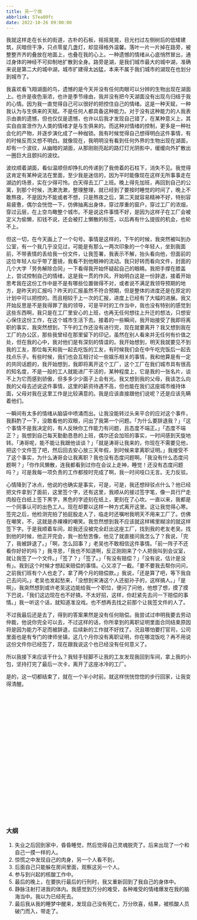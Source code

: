 ```yaml
---
title: 另一个我
abbrlink: 57ea00fc
date: 2022-10-26 09:00:00
---
```


我就这样走在长长的街道，古朴的石板，摇摇晃晃，目光扫过左侧树后的低矮建筑，灰暗但干净，只点零星几盏灯，却显得格外温馨。落叶一片一片掉在路旁，被整整齐齐的叠放在地面上，也叠在我的心上。一种遗憾的情绪从心底悄然冒出，通过身体的神经不可抑制地扩散到全身。路旁是湖，是我们城市最大的城中湖，准确来说是第二大的城中湖，城市扩建得太凶猛，本来不属于我们城市的湖现在也划分到城市了。

我喜欢看飞翔湖面的鸟，遗憾的是今天并没有任何肉眼可以分辨的生物出现在湖面上。也许是夜色渐浓，也许是季节缘由，我并没有把今天湖面没有出现鸟归结于我的心情。因为我一直觉得自己可以很好的把控住自己的情绪。这是一种天赋，一种我认为与生俱来的天赋。不是任何人都具备这种能力。对于没有这种能力的人我表示由衷的遗憾，但也仅仅是遗憾，也许以后我才发现自己错了，在某种意义上，其实自由宣泄作为人类的情绪才是与生俱来的。而这种对情绪的控制，更多是一种社会化的产物，并逐步演化成了一种枷锁。我有时候觉得自己想得明白这件事情，有的时候反而又想不明白。就像现在，我明明没有看到任何外界的生物出现在湖面，却有一个波纹，从幽暗的湖面，从那刚刚亮起的路灯灯光阴影中，缓缓向外扩散出一圈巨大且颤抖的波纹。

波纹顺着湖面，看似温顺但却挣扎的传递到了我倚着的石柱下，消失不见。我觉得这肯定有某种说法在里面，至少我是迷信的，因为平时能像现在这样无所事事走在湖边的场景，实在少得可怜。白天得去工厂上班。晚上得先加班，再回到自己的公寓，到那个时候，洗漱洗漱，整理整理，就已经到了要按时睡觉的时间了，晚上不敢熬夜，不是因为不能或者不想，只是熬夜之后，第二天就容易精神不好，特别容易疲惫，偶尔会恍惚一下，仿佛抽离出身体，穿过厚重的窗户，穿过工厂的浓烟，穿过云层，在上空鸟瞰整个城市。不是说这件事情不好，是因为这样子在工厂会被定义为偷懒，扣钱不说，还会被打上懒散的标签，以后再有什么提拔的机会，也轮不上。

但这一切，在今天画上了一个句号。事情是这样的，下午的时候，我突然被叫到办公室，有一个我几乎没见过，可能是有那么一两次印象的一个年轻人，坐到我面前，不带表情的丢给我一份文件，让我签署，我表示不解，抬头看向他，但面前的这位年轻人似乎带了墨镜，我看不到他眼神的流动。我只好转而看向文件，封面的几个大字「劳务解除合同」一下看得我开始怀疑起自己的眼睛。我把手撑在膝盖上，尝试控制自己的情绪，这是我一贯的作风，开始明白这是一份辞退，接着开始思考我在这份工作中是不是有哪些位置做得不对，或者说不满足我领导预期的地方，是昨天的汇报吗？昨天的汇报虽然不符合预期，但是整体的进度还是在原定的计划中可以把控的。而且相较于上一次的汇报，进度上已经有了大幅的进展。我又开始反思是不是我得罪了我的领导，可是平时的工作当中，我也没有特别的感觉到这些东西啊，我只是在工厂里安心的上班，也再无任何想往上升迁的想法，只想安心保住这份工作，在这个城市生活下去。接着的一些瞬间，我开始接受了我即将离职的事实，我突然想到，下午的工作还没有进行完，现在就要离开？我又想到我在工厂的办公区，那些我曾经在那里留下的印记，虽然在别人看来并无任何有价值之处，但在我的心中，我对他们是有深刻的情谊的。我开始想到，明天我就要见不到我的工友，那位每天和我一起去吃饭的工友，有时候我们会在中午吃完饭后一起去找点乐子。有些时候，我们也会互相讨论一些娱乐相关的事情，我和他算是有一定的共同话题的，我开始想到，我即将离开这个工厂，这个工厂在我们城市具有很高的知名度，不是一般的工人就能进厂干活的，某种程度上，它是我的一张名片，谈不上为它而感到骄傲，但多多少少面子上会有光。我又想到我的父母，我该怎么向我的父母去述说这件事情，这里的薪资待遇不高，但也能在我们这座城市维持体面，父母对我在这里工作是比较满意的。我是应该直接跟他们说呢？还是应该先瞒着他们。

一瞬间有太多的情绪从脑袋中喷涌而出。让我没能转过头来平合的应对这个事件，我斟酌了一下，没敢看他的双眼，问出了我第一个问题。「为什么要辞退我？」「这个事情不是我决定的，有人反映你工作能力有问题，且态度不端正。」「态度不端正？」我想到自己每天勤勤恳恳的上班，偶尔还会加班的事实，一时间感到天旋地转。「涛哥呢，能不能让我跟他谈谈？」「就是涛哥让我来的，你现在不需要见他，把这个文件签了吧，然后回去安心放三天年假，到时候来拿离职证明。」我接受不了这个事实，为什么涛哥会让我离职？我也没有态度问题啊。「我没有什么态度问题啊？」「你作风懒散，连我都看到过你在会议上走神，睡觉！还没有态度问题吗？」可是我每一项负责的工作都按时完成了啊，我一时间哑口无言。无力反驳。

心情降到了冰点，他说的也确实是事实，可是，可是，我还想辩驳点什么？他已经把文件拿到了面前，这里签个字，还有这里，我顺从的接过签字笔，像一具行尸走肉般在白纸上签下黑字，黑色的字迹刻在纸上，更刻在了心坎。一直以来，我都是一个同事认可的出色工人。现在却要以这样一种方式离开这里。这让我觉得心寒。签完之后，他检测完拍了拍屁股走人了，临走时还嘱咐我明天不用来工厂了。仿佛在嘲笑，不，这就是赤裸裸的嘲笑。我忽然想到我不应该就这样稀里糊涂的就这样签下字。于是我顺着车间，趁我还没被完全赶出这座工厂，找到我的老友老吴。找到他的时候，他正开完会，我一脸愁苦像，他见了就直接问我怎么了？我说，「完了，我被辞退了。」「啊，怎么回事？」老吴也不敢相信这件事情。「前一阵子不还看你好好的吗？」我寻思，「我也不知道啊，反正刚刚来了个人把我叫到会议室，就让我签了一个文件。」「签了？」「签了。」「有没有赔偿？」「没有说，估计是没有」。我到这个时候才想起来赔偿的事情。心又凉了一截。「要不要我去帮你问问，之前我们班有个人也走了，拿了两个月的赔偿款。」我说，「还是算了吧，等下我自己去问问。」老吴也发起愁来，「没想到宋涛这个人还挺孙子的，这样搞人。」「是啊」，我突然想到或许老吴这边能给我一个职位，便问了问他，他想了想，摸了摸下巴说，「我们这边现在也不好搞，不太好招，这样，你赶紧先去问一下赔偿的事情。」我一听这个话，就知道准没戏。也不想再去找之前那个让我签文件的人了。

不过我最后还是去了，得到的答案果然是没有任何赔偿。我尝试过申明我要去劳动仲裁，他说你完全可以去，不过这样的话，你所拿到的离职证明里面合同结束原因将是因为能力不足而被辞退，后续新的工作就不好找了。况且哪怕要打官司，公司里面也是有专门的律师坐镇，这几个月你没有离职证明，你在哪混饭吃？再不用说这份文件你已经签了，现在跟我说这个也已经没有任何意义了。

所以我接下来应该干什么？我轻手轻脚不让我的工友发现我回到车间，拿上我的小包，坚持打完了最后一次卡，离开了这座冰冷的工厂。

是的，这一切都结束了，就在一个半小时前。就这样恍恍惚惚的步行回家，让我变得清醒。

<br>
<br>
<br>
<br>
<br>
<br>
<br>
<br>
<br>
<br>
<br>
<br>
<br>
<br>
<br>
<br>
<br>
<br>
<br>
<br>

### 大纲

1. 失业之后回到家中，昏昏睡觉，然后觉得自己灵魂脱壳了。后来出现了一个和自己一摸一样的人。
2. 惊慌之中发现自己的肉身，另一个人看不到，
3. 后面自己只能躲在房间里面，观察这另一个人。
4. 参与到兴起的核酸工作中。
5. 最后的晚上，在要执行最后的行刑时，我又重新回到了我自己的身体中。
6. 静脉注射打进我的体内。我感觉到万分的难受，各种难受的情绪爆发在我的脑海当中。我以为已经死去。
7. 最后我从我的睡梦中醒来，发现自己没有死亡，万分欣喜，结果，被核酸人员破门而入，带走了。
